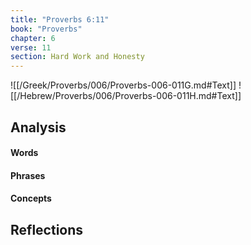 ```yaml
---
title: "Proverbs 6:11"
book: "Proverbs"
chapter: 6
verse: 11
section: Hard Work and Honesty
---
```

![[/Greek/Proverbs/006/Proverbs-006-011G.md#Text]]
![[/Hebrew/Proverbs/006/Proverbs-006-011H.md#Text]]

## Analysis

#### Words

#### Phrases

#### Concepts

## Reflections
